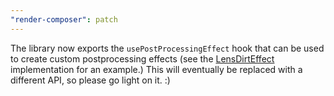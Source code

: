 ```yaml
---
"render-composer": patch
---
```


The library now exports the `usePostProcessingEffect` hook that can be used to create custom postprocessing effects (see the [LensDirtEffect](https://github.com/hmans/composer-suite/blob/ea4310f08ce5693e5fac4e6e59e97bf6fffa0144/packages/render-composer/src/effects/LensDirtEffect.tsx) implementation for an example.) This will eventually be replaced with a different API, so please go light on it. :)
